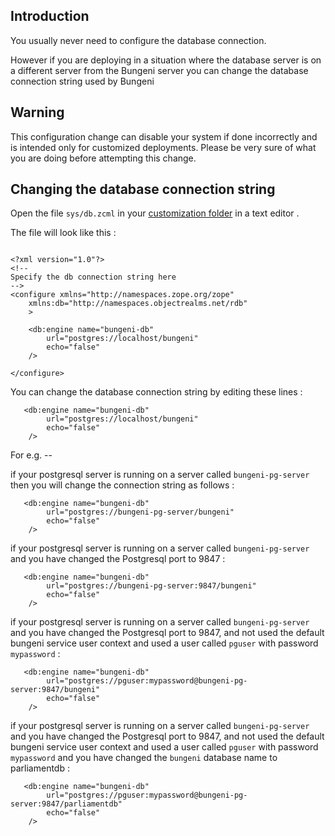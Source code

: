 ## Introduction

You usually never need to configure the database connection.

However if you are deploying in a situation where the database server is on a different server from the Bungeni server you can change the database connection string used by Bungeni

## Warning

This configuration change can disable your system if done incorrectly and is intended only for customized deployments. Please be very sure of what you are doing before attempting this change.

## Changing the database connection string

Open the file `sys/db.zcml` in your [customization folder](http://code.google.com/p/bungeni-portal/wiki/HowTo_CustomizeParliamentaryInformationManagement) in a text editor .

The file will look like this :
```

<?xml version="1.0"?>
<!--
Specify the db connection string here
-->
<configure xmlns="http://namespaces.zope.org/zope"
    xmlns:db="http://namespaces.objectrealms.net/rdb"
    >
    
    <db:engine name="bungeni-db" 
        url="postgres://localhost/bungeni"
        echo="false"
    />

</configure>
```

You can change the database connection string by editing these lines :

```
   <db:engine name="bungeni-db" 
        url="postgres://localhost/bungeni"
        echo="false"
    />
```

For e.g. --

if your postgresql server is running on a server called `bungeni-pg-server` then you will change the connection string as follows :

```
   <db:engine name="bungeni-db" 
        url="postgres://bungeni-pg-server/bungeni"
        echo="false"
    />
```


if your postgresql server is running on a server called `bungeni-pg-server` and you have changed the Postgresql port to 9847 :

```
   <db:engine name="bungeni-db" 
        url="postgres://bungeni-pg-server:9847/bungeni"
        echo="false"
    />
```


if your postgresql server is running on a server called `bungeni-pg-server` and you have changed the Postgresql port to 9847, and not used the default bungeni service user context and used a user called `pguser` with password `mypassword` :

```
   <db:engine name="bungeni-db" 
        url="postgres://pguser:mypassword@bungeni-pg-server:9847/bungeni"
        echo="false"
    />
```

if your postgresql server is running on a server called `bungeni-pg-server` and you have changed the Postgresql port to 9847, and not used the default bungeni service user context and used a user called `pguser` with password `mypassword` and you have changed the  `bungeni` database name to parliamentdb :

```
   <db:engine name="bungeni-db" 
        url="postgres://pguser:mypassword@bungeni-pg-server:9847/parliamentdb"
        echo="false"
    />
```
